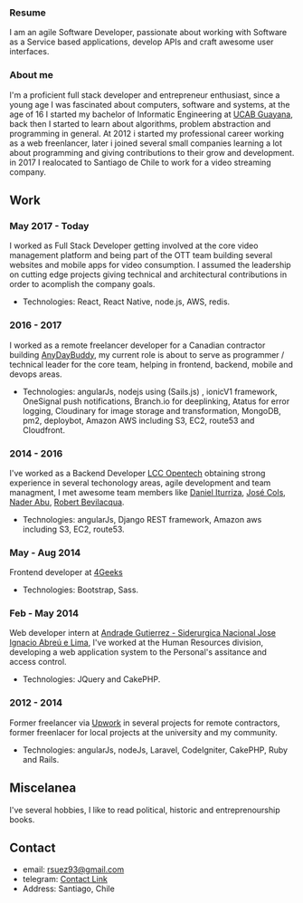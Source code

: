   
### Resume

I am an agile Software Developer, passionate about working with Software as a Service based applications, develop APIs and craft awesome user interfaces.


### About me

I'm a proficient full stack developer and entrepreneur enthusiast, since a young age I was fascinated about computers, software and systems, at the age of 16 I started my bachelor of Informatic Engineering at [UCAB Guayana](http://guayanaweb.ucab.edu.ve/), back then I started to learn about algorithms, problem abstraction and programming in general. At 2012 i started my professional career working as a web freenlancer, later i joined several small companies learning a lot about programming and giving contributions to their grow and development. in 2017 I realocated to Santiago de Chile to work for a video streaming company.


## Work

### May 2017 - Today

 I worked as Full Stack Developer getting involved at the core video management platform and being part of the OTT team building several websites and mobile apps for video consumption. I assumed the leadership on cutting edge projects giving technical and architectural contributions in order to acomplish the company goals.
 
 * Technologies: React, React Native, node.js, AWS, redis.
 
### 2016 - 2017

I worked as a remote freelancer developer for a Canadian contractor building [AnyDayBuddy](https://staging.anydaybuddy.com/), my current role is about to serve as programmer / technical leader for the core team, helping in frontend, backend, mobile and devops areas.

* Technologies: angularJs, nodejs using (Sails.js) , ionicV1 framework, OneSignal push notifications, Branch.io for deeplinking, Atatus for error logging,  Cloudinary for image storage and transformation, MongoDB, pm2, deploybot, Amazon AWS including S3, EC2, route53 and Cloudfront. 

### 2014 - 2016

I've worked as a Backend Developer [LCC Opentech](http://lccopen.tech/) obtaining strong experience in several techonology areas, agile development and team managment, I met awesome team members like [Daniel Iturriza](https://github.com/diturriza), [José Cols](https://github.com/josecols), [Nader Abu](https://github.com/naderst), [Robert Bevilacqua](https://github.com/RBevilacqua).

* Technologies: angularJs, Django REST framework, Amazon aws including S3, EC2, route53. 

### May - Aug 2014
Frontend developer at [4Geeks](https://www.4geeks.co/es/inicio/)
* Technologies: Bootstrap, Sass.


### Feb - May 2014
Web developer intern at [Andrade Gutierrez - Siderurgica Nacional Jose Ignacio Abreú e Lima](), I've worked at the Human Resources division, developing a web application system to the Personal's assitance and access control.

* Technologies: JQuery and CakePHP. 

### 2012 - 2014

Former freelancer via [Upwork](https://www.upwork.com/freelancers/~01ba4f039661b19550) in several projects for remote contractors, former freenlacer for local projects at the university and my community.
* Technologies: angularJs, nodeJs, Laravel, CodeIgniter, CakePHP, Ruby and Rails.


## Miscelanea

 I've several hobbies, I like to read political, historic and entreprenourship books.


## Contact
  * email: rsuez93@gmail.com
  * telegram: [Contact Link](https://t.me/ronsuez)
  * Address: Santiago, Chile
